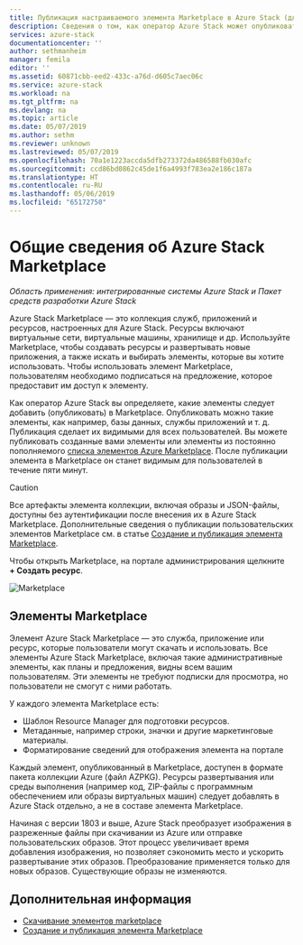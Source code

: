 ```yaml
---
title: Публикация настраиваемого элемента Marketplace в Azure Stack (для оператора облака) | Документация Майкрософт
description: Сведения о том, как оператор Azure Stack может опубликовать настраиваемый элемент Marketplace в Azure Stack.
services: azure-stack
documentationcenter: ''
author: sethmanheim
manager: femila
editor: ''
ms.assetid: 60871cbb-eed2-433c-a76d-d605c7aec06c
ms.service: azure-stack
ms.workload: na
ms.tgt_pltfrm: na
ms.devlang: na
ms.topic: article
ms.date: 05/07/2019
ms.author: sethm
ms.reviewer: unknown
ms.lastreviewed: 05/07/2019
ms.openlocfilehash: 70a1e1223accda5dfb273372da486588fb030afc
ms.sourcegitcommit: ccd86bd0862c45de1f6a4993f783ea2e186c187a
ms.translationtype: HT
ms.contentlocale: ru-RU
ms.lasthandoff: 05/06/2019
ms.locfileid: "65172750"
---
```

# <a name="azure-stack-marketplace-overview"></a>Общие сведения об Azure Stack Marketplace

*Область применения: интегрированные системы Azure Stack и Пакет средств разработки Azure Stack*

Azure Stack Marketplace — это коллекция служб, приложений и ресурсов, настроенных для Azure Stack. Ресурсы включают виртуальные сети, виртуальные машины, хранилище и др. Используйте Marketplace, чтобы создавать ресурсы и развертывать новые приложения, а также искать и выбирать элементы, которые вы хотите использовать. Чтобы использовать элемент Marketplace, пользователям необходимо подписаться на предложение, которое предоставит им доступ к элементу.

Как оператор Azure Stack вы определяете, какие элементы следует добавить (опубликовать) в Marketplace. Опубликовать можно такие элементы, как например, базы данных, службы приложений и т. д. Публикация сделает их видимыми для всех пользователей. Вы можете публиковать созданные вами элементы или элементы из постоянно пополняемого [списка элементов Azure Marketplace](azure-stack-marketplace-azure-items.md). После публикации элемента в Marketplace он станет видимым для пользователей в течение пяти минут.

> [!CAUTION]  
> Все артефакты элемента коллекции, включая образы и JSON-файлы, доступны без аутентификации после внесения их в Azure Stack Marketplace. Дополнительные сведения о публикации пользовательских элементов Marketplace см. в статье [Создание и публикация элемента Marketplace](azure-stack-create-and-publish-marketplace-item.md).

Чтобы открыть Marketplace, на портале администрирования щелкните **+ Создать ресурс**.

![Marketplace](media/azure-stack-marketplace/marketplace1.png)

## <a name="marketplace-items"></a>Элементы Marketplace

Элемент Azure Stack Marketplace — это служба, приложение или ресурс, которые пользователи могут скачать и использовать. Все элементы Azure Stack Marketplace, включая такие административные элементы, как планы и предложения, видны всем вашим пользователям. Эти элементы не требуют подписки для просмотра, но пользователи не смогут с ними работать.

У каждого элемента Marketplace есть:

* Шаблон Resource Manager для подготовки ресурсов.
* Метаданные, например строки, значки и другие маркетинговые материалы.
* Форматирование сведений для отображения элемента на портале

Каждый элемент, опубликованный в Marketplace, доступен в формате пакета коллекции Azure (файл AZPKG). Ресурсы развертывания или среды выполнения (например код, ZIP-файлы с программным обеспечением или образы виртуальных машин) следует добавлять в Azure Stack отдельно, а не в составе элемента Marketplace.

Начиная с версии 1803 и выше, Azure Stack преобразует изображения в разреженные файлы при скачивании из Azure или отправке пользовательских образов. Этот процесс увеличивает время добавления изображения, но позволяет сэкономить место и ускорить развертывание этих образов. Преобразование применяется только для новых образов. Существующие образы не изменяются.

## <a name="next-steps"></a>Дополнительная информация

* [Скачивание элементов marketplace](azure-stack-download-azure-marketplace-item.md)  
* [Создание и публикация элемента Marketplace](azure-stack-create-and-publish-marketplace-item.md)

